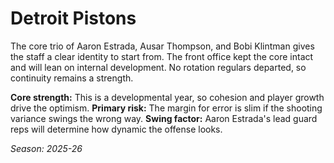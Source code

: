 # Detroit Pistons

The core trio of Aaron Estrada, Ausar Thompson, and Bobi Klintman gives the staff a clear identity to start from.
The front office kept the core intact and will lean on internal development.
No rotation regulars departed, so continuity remains a strength.

**Core strength:** This is a developmental year, so cohesion and player growth drive the optimism.
**Primary risk:** The margin for error is slim if the shooting variance swings the wrong way.
**Swing factor:** Aaron Estrada's lead guard reps will determine how dynamic the offense looks.

_Season: 2025-26_
